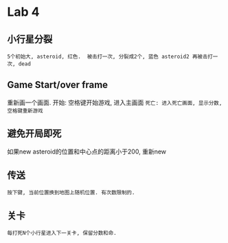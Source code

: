 # Lab 4
## 小行星分裂
`5个初始大, asteroid, 红色. 
被击打一次, 分裂成2个, 蓝色 asteroid2
再被击打一次, dead`


## Game Start/over frame
重新画一个画面. 
开始: 空格键开始游戏, 进入主画面
`死亡: 进入死亡画面, 显示分数, 空格键重新游戏 `
## 避免开局即死
如果new asteroid的位置和中心点的距离小于200, 重新new
## 传送
`按下键, 当前位置换到地图上随机位置. 有次数限制的. `

## 关卡
`每打死N个小行星进入下一关卡, 保留分数和命. `
